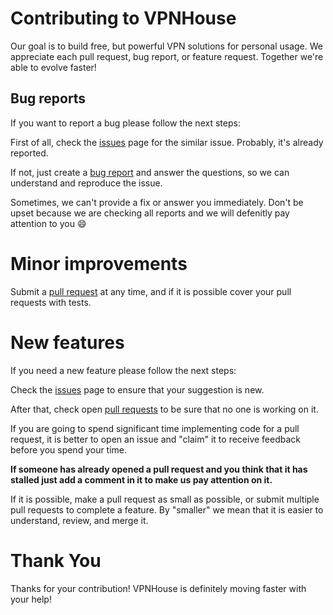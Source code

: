 # Contributing to VPNHouse

Our goal is to build free, but powerful VPN solutions for personal usage. We appreciate each pull request, bug report, or feature request. Together we're able to evolve faster!

## Bug reports

If you want to report a bug please follow the next steps:

First of all, check the [issues](https://github.com/vpnhouse/tunnel/issues) page for the similar issue. 
Probably, it's already reported.

If not, just create a [bug report](https://github.com/vpnhouse/tunnel/issues/new?assignees=&labels=&template=bug_report.md&title=) 
and answer the questions, so we can understand and reproduce the issue.

Sometimes, we can't provide a fix or answer you immediately. Don't be upset because we are checking all reports and we will defenitly pay attention to you :smile:

# Minor improvements

Submit a [pull request](https://github.com/vpnhouse/tunnel/pulls) at any time, and if it is possible cover your pull requests with tests.

# New features

If you need a new feature please follow the next steps:

Check the [issues](https://github.com/vpnhouse/tunnel/issues) page to ensure that your suggestion is new.

After that, check open [pull requests](https://github.com/vpnhouse/tunnel/pulls) to be sure that no one is working on it.

If you are going to spend significant time implementing code for a pull request, it is better to open an 
issue and "claim" it to receive feedback before you spend your time.

**If someone has already opened a pull request and you think that it has stalled
just add a comment in it to make us pay attention on it.**

If it is possible, make a pull request as small as possible, or submit multiple pull requests to complete a feature. By "smaller" we mean that it is easier to understand, review, and merge it.
# Thank You

Thanks for your contribution! VPNHouse is definitely moving faster with your help!
